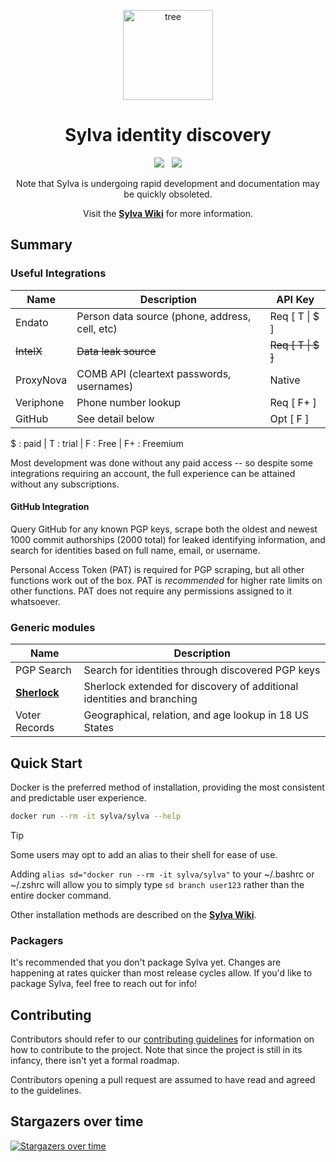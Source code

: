 <p align="center">
<img width="144" height="144" src="https://img.icons8.com/pulsar-gradient/144/tree.png" alt="tree"/>
</p>

<h1 align="center">Sylva identity discovery</h1>

<p align="center">
<a href="https://codeclimate.com/github/ppfeister/sylva/maintainability"><img src="https://api.codeclimate.com/v1/badges/4884eb85ac21a8426edc/maintainability" /></a> &nbsp;
<a href="https://codeclimate.com/github/ppfeister/sylva/test_coverage"><img src="https://api.codeclimate.com/v1/badges/4884eb85ac21a8426edc/test_coverage" /></a>
</p>

<p align="center">
Note that Sylva is undergoing rapid development and documentation may be quickly obsoleted.
</p>
<p align="center">
Visit the <strong><a href="https://sylva.pfeister.dev">Sylva Wiki</a></strong> for more information.
</p>

## Summary

### Useful Integrations

| Name | Description | API Key |
| --- | --- | --- |
| Endato | Person data source (phone, address, cell, etc) | Req [ T \| $ ] |
| ~~IntelX~~ | ~~Data leak source~~ | ~~Req [ T \| $ ]~~ |
| ProxyNova | COMB API (cleartext passwords, usernames) | Native |
| Veriphone | Phone number lookup | Req [ F+ ] |
| GitHub | See detail below | Opt [ F ] |

$ : paid | T : trial | F : Free | F+ : Freemium

Most development was done without any paid access -- so despite some integrations requiring an account, the full experience can be attained without any subscriptions.

#### GitHub Integration

Query GitHub for any known PGP keys, scrape both the oldest and newest 1000 commit authorships (2000 total) for leaked identifying information, and search for identities based on full name, email, or username.

Personal Access Token (PAT) is required for PGP scraping, but all other functions work out of the box. PAT is _recommended_ for higher rate limits on other functions. PAT does not require any permissions assigned to it whatsoever.

### Generic modules

| Name | Description |
| --- | --- |
| PGP Search | Search for identities through discovered PGP keys |
| [__Sherlock__][sherlock] | Sherlock extended for discovery of additional identities and branching
| Voter Records | Geographical, relation, and age lookup in 18 US States |


## Quick Start

Docker is the preferred method of installation, providing the most consistent and predictable user experience.

```bash
docker run --rm -it sylva/sylva --help
```

> [!TIP]
> Some users may opt to add an alias to their shell for ease of use.
>
> Adding `alias sd="docker run --rm -it sylva/sylva"` to your ~/.bashrc or ~/.zshrc will allow you to simply type `sd branch user123` rather than the entire docker command.

Other installation methods are described on the [__Sylva Wiki__][wiki-install].

### Packagers

It's recommended that you don't package Sylva yet. Changes are happening at rates quicker than most release cycles allow. If you'd like to package Sylva, feel free to reach out for info!

## Contributing

Contributors should refer to our [contributing guidelines][wiki-contributing] for information on how to contribute to the project. Note that since the project is still in its infancy, there isn't yet a formal roadmap.

Contributors opening a pull request are assumed to have read and agreed to the guidelines.


## Stargazers over time
[![Stargazers over time](https://starchart.cc/ppfeister/sylva.svg?variant=adaptive)](https://starchart.cc/ppfeister/sylva)


[wiki-install]: https://sylva.pfeister.dev/install/
[wiki-contributing]: https://sylva.pfeister.dev/contributing/introduction/

[sherlock]: https://github.com/sherlock-project/sherlock
[flaresolverr]: https://github.com/flaresolverr/flaresolverr

[xorg-x11-server-Xvfb]: https://packages.fedoraproject.org/pkgs/xorg-x11-server/xorg-x11-server-Xvfb/
